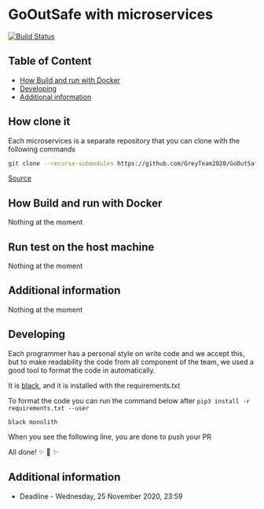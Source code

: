 # GoOutSafe with microservices

[![Build Status](https://travis-ci.com/GreyTeam2020/GoOutSafe_microservice.svg?token=sy94HsRanu5mrpdsRQbH&branch=main)](https://travis-ci.com/GreyTeam2020/GoOutSafe_microservice)

## Table of Content

- [How Build and run with Docker](#)
- [Developing](#)
- [Additional information](#)

## How clone it

Each microservices is a separate repository that you can clone with the following commands

```bash
git clone --recurse-submodules https://github.com/GreyTeam2020/GoOutSafe_microservice.git
```

[Source](https://stackoverflow.com/a/3797061/7290562)

## How Build and run with Docker

Nothing at the moment

## Run test on the host machine

Nothing at the moment

## Additional information

Nothing at the moment

## Developing

Each programmer has a personal style on write code and we accept this, but to make readability the
code from all component of the team, we used a good tool to format the code in automatically.

It is [black](https://github.com/psf/black), and it is installed with the requirements.txt

To format the code you can run the command below after `pip3 install -r requirements.txt --user`

`black monolith`

When you see the following line, you are done to push your PR

All done! ✨ 🍰 ✨


## Additional information

- Deadline - Wednesday, 25 November 2020, 23:59
